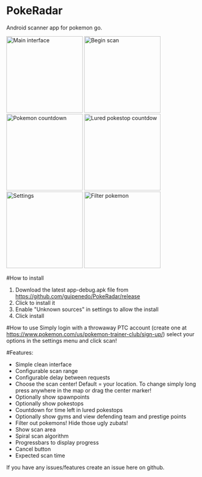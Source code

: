# PokeRadar
Android scanner app for pokemon go.
<p>
<img alt="Main interface" src="https://raw.githubusercontent.com/guipenedo/PokeRadar/master/screenshots/screenshot1.png" width="200">
<img alt="Begin scan" src="https://raw.githubusercontent.com/guipenedo/PokeRadar/master/screenshots/screenshot2.png" width="200">
<img alt="Pokemon countdown" src="https://raw.githubusercontent.com/guipenedo/PokeRadar/master/screenshots/screenshot3.png" width="200">
<img alt="Lured pokestop countdow" src="https://raw.githubusercontent.com/guipenedo/PokeRadar/master/screenshots/screenshot4.png" width="200">
<img alt="Settings" src="https://raw.githubusercontent.com/guipenedo/PokeRadar/master/screenshots/screenshot5.png" width="200">
<img alt="Filter pokemon" src="https://raw.githubusercontent.com/guipenedo/PokeRadar/master/screenshots/screenshot6.png" width="200">
</p>

#How to install
1. Download the latest app-debug.apk file from https://github.com/guipenedo/PokeRadar/release
2. Click to install it
3. Enable "Unknown sources" in settings to allow the install
4. Click install

#How to use
Simply login with a throwaway PTC account (create one at https://www.pokemon.com/us/pokemon-trainer-club/sign-up/) select your options in the settings menu and click scan!

#Features:
* Simple clean interface
* Configurable scan range
* Configurable delay between requests
* Choose the scan center! Default = your location. To change simply long press anywhere in the map or drag the center marker!
* Optionally show spawnpoints
* Optionally show pokestops
* Countdown for time left in lured pokestops
* Optionally show gyms and view defending team and prestige points
* Filter out pokemons! Hide those ugly zubats!
* Show scan area
* Spiral scan algorithm
* Progressbars to display progress
* Cancel button
* Expected scan time

If you have any issues/features create an issue here on github.
